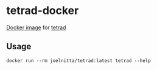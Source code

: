 # tetrad-docker

[Docker image](https://hub.docker.com/repository/docker/joelnitta/tetrad/) for [tetrad](https://github.com/eaton-lab/tetrad)

## Usage

```
docker run --rm joelnitta/tetrad:latest tetrad --help
```
